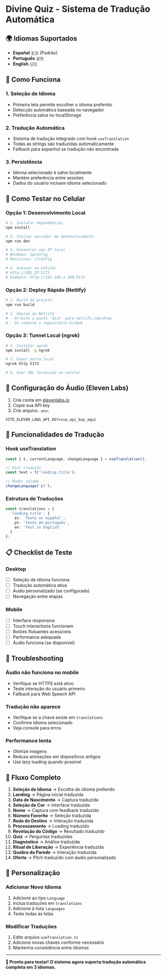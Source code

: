 # Divine Quiz - Sistema de Tradução Automática

## 🌍 Idiomas Suportados

- **Español** 🇪🇸 (Padrão)
- **Português** 🇧🇷 
- **English** 🇺🇸

## 🚀 Como Funciona

### 1. Seleção de Idioma
- Primeira tela permite escolher o idioma preferido
- Detecção automática baseada no navegador
- Preferência salva no localStorage

### 2. Tradução Automática
- Sistema de tradução integrado com hook `useTranslation`
- Todas as strings são traduzidas automaticamente
- Fallback para espanhol se tradução não encontrada

### 3. Persistência
- Idioma selecionado é salvo localmente
- Mantém preferência entre sessões
- Dados do usuário incluem idioma selecionado

## 📱 Como Testar no Celular

### Opção 1: Desenvolvimento Local
```bash
# 1. Instalar dependências
npm install

# 2. Iniciar servidor de desenvolvimento
npm run dev

# 3. Encontrar seu IP local
# Windows: ipconfig
# Mac/Linux: ifconfig

# 4. Acessar no celular
# http://SEU_IP:5173
# Exemplo: http://192.168.1.100:5173
```

### Opção 2: Deploy Rápido (Netlify)
```bash
# 1. Build do projeto
npm run build

# 2. Deploy no Netlify
# - Arraste a pasta 'dist' para netlify.com/drop
# - Ou conecte o repositório GitHub
```

### Opção 3: Tunnel Local (ngrok)
```bash
# 1. Instalar ngrok
npm install -g ngrok

# 2. Expor porta local
ngrok http 5173

# 3. Usar URL fornecida no celular
```

## 🔧 Configuração do Áudio (Eleven Labs)

1. Crie conta em [elevenlabs.io](https://elevenlabs.io/)
2. Copie sua API key
3. Crie arquivo `.env`:
```env
VITE_ELEVEN_LABS_API_KEY=sua_api_key_aqui
```

## 🎯 Funcionalidades de Tradução

### Hook useTranslation
```typescript
const { t, currentLanguage, changeLanguage } = useTranslation();

// Usar tradução
const text = t('landing.title');

// Mudar idioma
changeLanguage('pt');
```

### Estrutura de Traduções
```typescript
const translations = {
  'landing.title': {
    es: 'Texto en español',
    pt: 'Texto em português', 
    en: 'Text in English'
  }
};
```

## 📋 Checklist de Teste

### Desktop
- [ ] Seleção de idioma funciona
- [ ] Tradução automática ativa
- [ ] Áudio personalizado (se configurado)
- [ ] Navegação entre etapas

### Mobile
- [ ] Interface responsiva
- [ ] Touch interactions funcionam
- [ ] Botões flutuantes acessíveis
- [ ] Performance adequada
- [ ] Áudio funciona (se disponível)

## 🐛 Troubleshooting

### Áudio não funciona no mobile
- Verifique se HTTPS está ativo
- Teste interação do usuário primeiro
- Fallback para Web Speech API

### Tradução não aparece
- Verifique se a chave existe em `translations`
- Confirme idioma selecionado
- Veja console para erros

### Performance lenta
- Otimize imagens
- Reduza animações em dispositivos antigos
- Use lazy loading quando possível

## 🔄 Fluxo Completo

1. **Seleção de Idioma** → Escolha do idioma preferido
2. **Landing** → Página inicial traduzida
3. **Data de Nascimento** → Captura traduzida
4. **Seleção de Cor** → Interface traduzida
5. **Nome** → Captura com feedback traduzido
6. **Número Favorito** → Seleção traduzida
7. **Roda do Destino** → Interação traduzida
8. **Processamento** → Loading traduzido
9. **Revelação do Código** → Resultado traduzido
10. **Quiz** → Perguntas traduzidas
11. **Diagnóstico** → Análise traduzida
12. **Ritual de Liberação** → Experiência traduzida
13. **Quebra da Parede** → Interação traduzida
14. **Oferta** → Pitch traduzido com áudio personalizado

## 🎨 Personalização

### Adicionar Novo Idioma
1. Adicione ao tipo `Language`
2. Inclua traduções em `translations`
3. Adicione à lista `languages`
4. Teste todas as telas

### Modificar Traduções
1. Edite arquivo `useTranslation.ts`
2. Adicione novas chaves conforme necessário
3. Mantenha consistência entre idiomas

---

**🚀 Pronto para testar! O sistema agora suporta tradução automática completa em 3 idiomas.**